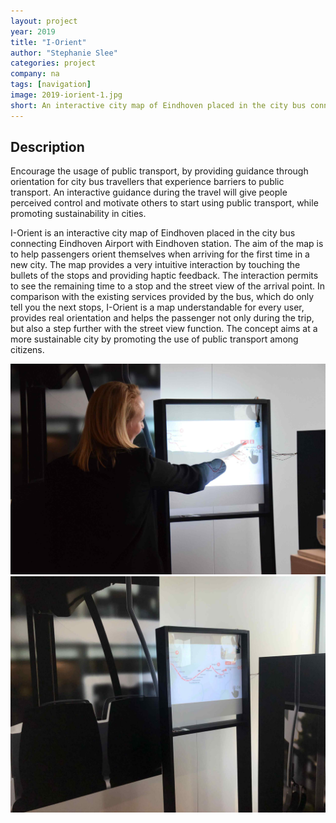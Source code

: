 ```yaml
---
layout: project
year: 2019
title: "I-Orient"
author: "Stephanie Slee"
categories: project
company: na
tags: [navigation]
image: 2019-iorient-1.jpg
short: An interactive city map of Eindhoven placed in the city bus connecting airport and railway station.
---
```


## Description
Encourage the usage of public transport, by providing guidance through orientation for city bus travellers that experience barriers to public transport. An interactive guidance during the travel will give people perceived control and motivate others to start using public transport, while promoting sustainability in cities.

I-Orient is an interactive city map of Eindhoven placed in the city bus connecting Eindhoven Airport with Eindhoven station. The aim of the map is to help passengers orient themselves when arriving for the first time in a new city. The map provides a very intuitive interaction by touching the bullets of the stops and providing haptic feedback. The interaction permits to see the remaining time to a stop and the street view of the arrival point. In comparison with the existing services provided by the bus, which do only tell you the next stops, I-Orient is a map understandable for every user, provides real orientation and helps the passenger not only during the trip, but also a step further with the street view function. The concept aims at a more sustainable city by promoting the use of public transport among citizens.

<div class="project-image">
  <img src="/assets/img/2019-iorient-2.jpg">
</div>
<div class="project-image">
  <img src="/assets/img/2019-iorient-3.jpg">
</div>
